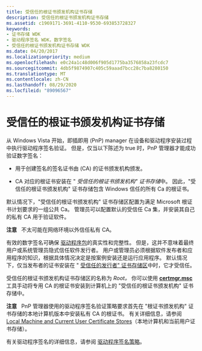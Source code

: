 ```yaml
---
title: 受信任的根证书颁发机构证书存储
description: 受信任的根证书颁发机构证书存储
ms.assetid: c1969171-3691-4110-9530-693853728327
keywords:
- 证书存储 WDK
- 驱动程序签名 WDK，数字签名
- 受信任的根证书颁发机构证书存储 WDK
ms.date: 04/20/2017
ms.localizationpriority: medium
ms.openlocfilehash: e0c24a1c48d006f905d1775ba3576858a23fcdc7
ms.sourcegitcommit: 4db5f9874907c405c59aaad7bcc28c7ba8280150
ms.translationtype: MT
ms.contentlocale: zh-CN
ms.lasthandoff: 08/29/2020
ms.locfileid: "89096567"
---
```

# <a name="trusted-root-certification-authorities-certificate-store"></a>受信任的根证书颁发机构证书存储


从 Windows Vista 开始，即插即用 (PnP) manager 在设备和驱动程序安装过程中执行驱动程序签名验证。 但是，仅当以下陈述为 true 时，PnP 管理器才能成功验证数字签名：

-   用于创建签名的签名证书由 (CA) 的证书颁发机构颁发。

-   CA 对应的根证书安装在 " *受信任的根证书颁发机构" 证书存储*中。 因此，"受信任的根证书颁发机构" 证书存储包含 Windows 信任的所有 Ca 的根证书。

默认情况下，"受信任的根证书颁发机构" 证书存储区配置为满足 Microsoft 根证书计划要求的一组公共 Ca。 管理员可以配置默认的受信任 Ca 集，并安装其自己的私有 CA 用于验证软件。

**注意**   不太可能在网络环境以外信任私有 CA。

 

有效的数字签名可确保 [驱动程序包](driver-packages.md)的真实性和完整性。 但是，这并不意味着最终用户或系统管理员隐式信任软件发行者。 用户或管理员必须根据软件发布者和应用程序的知识，根据具体情况决定是按案例安装还是运行应用程序。 默认情况下，仅当发布者的证书安装在 " [受信任的发行者" 证书存储区](trusted-publishers-certificate-store.md)中时，它才受信任。

受信任的根证书颁发机构证书存储区的名称为 *Root。* 你可以使用 [**certmgr.msc**](../devtest/certmgr.md) 工具手动将专用 CA 的根证书安装到计算机上的 "受信任的根证书颁发机构" 证书存储中。

**注意**   PnP 管理器使用的驱动程序签名验证策略要求首先在 "根证书颁发机构" 证书存储的本地计算机版本中安装私有 CA 的根证书。 有关详细信息，请参阅 [Local Machine and Current User Certificate Stores](local-machine-and-current-user-certificate-stores.md)（本地计算机和当前用户证书存储）。



有关驱动程序签名的详细信息，请参阅 [驱动程序签名策略](./kernel-mode-code-signing-policy--windows-vista-and-later-.md)。

 

